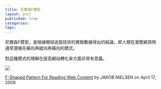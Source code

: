 ```yaml
---
title: 尼爾森F模型
layout: post
published: true
categories: 
tags: 
---
```


尼爾森F模型，是根據眼球追蹤技術的實驗數據得出的結論，即人類在瀏覽網頁時通常遵循先橫向再縱向再橫向的模式。

對這種模式的理解在提高網站轉化率方面非常有意義。

![](http://media.nngroup.com/media/editor/alertbox/f_reading_pattern_eyetracking.jpg)

[F-Shaped Pattern For Reading Web Content](http://www.nngroup.com/articles/f-shaped-pattern-reading-web-content/)
 by JAKOB NIELSEN on April 17, 2006
